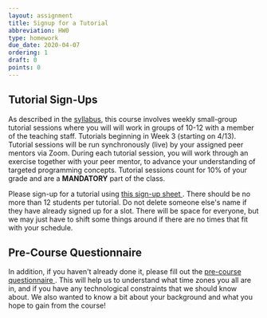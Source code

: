 ```yaml
---
layout: assignment
title: Signup for a Tutorial
abbreviation: HW0
type: homework
due_date: 2020-04-07
ordering: 1
draft: 0
points: 0
---
```


## Tutorial Sign-Ups

As described in the [syllabus](../syllabus/), this course involves weekly small-group tutorial sessions where you will will work in groups of 10-12 with a member of the teaching staff. Tutorials beginning in Week 3 (starting on 4/13). Tutorial sessions will be run synchronously (live) by your assigned peer mentors via Zoom. During each tutorial session, you will work through an exercise together with your peer mentor, to advance your understanding of targeted programming concepts. Tutorial sessions count for 10% of your grade and are a **MANDATORY** part of the class.

Please sign-up for a tutorial using <a class="lab" href="https://docs.google.com/spreadsheets/d/11Qf4uHY_yHfZm61O7YOgu99RDRuO8_tEtMRGcQNxdcE/edit#gid=0" target="_blank">this sign-up sheet <i class="fa fa-link"></i></a>. There should be no more than 12 students per tutorial. Do not delete someone else's name if they have already signed up for a slot. There will be space for everyone, but we may just have to shift some things around if there are no times that fit with your schedule.

## Pre-Course Questionnaire
In addition, if you haven't already done it, please fill out the <a class="lab" href="https://forms.gle/25aH1FyPA8mG9YBSA" target="_blank">pre-course questionnaire <i class="fa fa-link"></i></a>. This will help us to understand what time zones you all are in, and if you have any technological constraints that we should know about. We also wanted to know a bit about your background and what you hope to gain from the course!